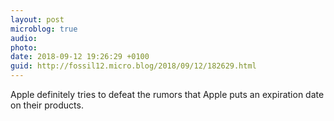 ```yaml
---
layout: post
microblog: true
audio: 
photo: 
date: 2018-09-12 19:26:29 +0100
guid: http://fossil12.micro.blog/2018/09/12/182629.html
---
```

Apple definitely tries to defeat the rumors that Apple puts an expiration date on their products.
